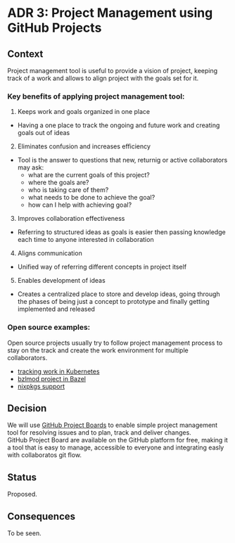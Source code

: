 # ADR 3: Project Management using GitHub Projects

## Context
Project management tool is useful to provide a vision of project, keeping track of a work and allows to align project with the goals set for it.

### Key benefits of applying project management tool:
1. Keeps work and goals organized in one place
* Having a one place to track the ongoing and future work and creating goals out of ideas
2. Eliminates confusion and increases efficiency
* Tool is the answer to questions that new, returnig or active collaborators may ask:
  * what are the current goals of this project?
  * where the goals are?
  * who is taking care of them?
  * what needs to be done to achieve the goal?
  * how can I help with achieving goal?
3. Improves collaboration effectiveness
* Referring to structured ideas as goals is easier then passing knowledge each time to anyone interested in collaboration
4. Aligns communication
* Unified way of referring different concepts in project itself
5. Enables development of ideas
* Creates a centralized place to store and develop ideas, going through the phases of being just a concept to prototype and finally getting implemented and released


### Open source examples:
Open source projects usually try to follow project management process to stay on the track and create the work environment for multiple collaborators.
- [tracking work in Kubernetes](https://github.com/kubernetes/kubernetes/projects)
- [bzlmod project in Bazel](https://github.com/bazelbuild/bazel/projects/9)
- [nixpkgs support](https://github.com/NixOS/nixpkgs/projects)


## Decision
We will use [GitHub Project Boards](https://docs.github.com/en/issues/organizing-your-work-with-project-boards/managing-project-boards/about-project-boards) to enable simple project management tool for resolving issues and to plan, track and deliver changes.\
GitHub Project Board are available on the GitHub platform for free, making it a tool that is easy to manage, accessible to everyone and integrating easly with collaboratos git flow.

## Status

Proposed.

## Consequences
To be seen.
